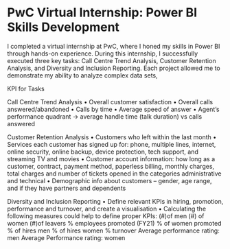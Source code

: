 # PwC Virtual Internship: Power BI Skills Development
I completed a virtual internship at PwC, where I honed my skills in Power BI through hands-on experience. During this internship, I successfully executed three key tasks: Call Centre Trend Analysis, Customer Retention Analysis, and Diversity and Inclusion Reporting. Each project allowed me to demonstrate my ability to analyze complex data sets,

KPI for Tasks

Call Centre Trend Analysis • Overall customer satisfaction • Overall calls answered/abandoned • Calls by time • Average speed of answer • Agent’s performance quadrant -> average handle time (talk duration) vs calls answered

Customer Retention Analysis • Customers who left within the last month • Services each customer has signed up for: phone, multiple lines, internet, online security, online backup, device protection, tech support, and streaming TV and movies • Customer account information: how long as a customer, contract, payment method, paperless billing, monthly charges, total charges and number of tickets opened in the categories administrative and technical • Demographic info about customers – gender, age range, and if they have partners and dependents

Diversity and Inclusion Reporting • Define relevant KPIs in hiring, promotion, performance and turnover, and create a visualisation • Calculating the following measures could help to define proper KPIs: (#)of men (#) of women (#)of leavers % employees promoted (FY21) % of women promoted % of hires men % of hires women % turnover Average performance rating: men Average Performance rating: women
